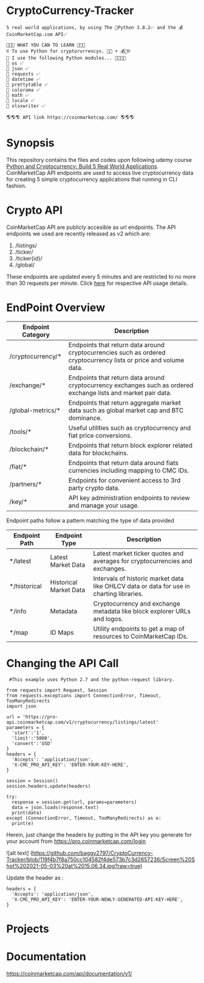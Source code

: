 # CryptoCurrency-Tracker
```
5 real world applications, by using The 🐍Python 3.8.2✅ and the 💰CoinMarketCap.com API✅

📢📢📢 WHAT YOU CAN TO LEARN 📢📢📢
© To use Python for cryptorurrencys. 🐍💯 + 💰💯©
📢 I use the following Python modules... 👨‍💻👨‍🎓
🔵 os ✅
🔵 json ✅
🔵 requests ✅
🔵 datetime ✅
🔵 prettytable ✅
🔵 colorama ✅
🔵 math ✅
🔵 locale ✅
🔵 xlsxwriter ✅

🌎🌎🌎 API link https://coinmarketcap.com/ 🌎🌎🌎
```

# Synopsis
This repository contains the files and codes upon following udemy course [Python and Cryptocurrency: Build 5 Real World Applications](https://www.udemy.com/coinmarketcap/).
CoinMarketCap API endpoints are used to access live cryptocurrency data for creating 5 simple cryptocurrency applications that running in CLI fashion.

# Crypto API
CoinMarketCap API are publicly accesible as url endpoints. The API endpoints we used are recently released as v2 which are:
1. /listings/
2. /ticker/
3. /ticker{id}/
4. /global/

These endpoints are updated every 5 minutes and are restricted to no more than 30 requests per minute. Click [here](https://coinmarketcap.com/api/) for respective API usage details.

# EndPoint Overview
Endpoint Category | Description |
--- | --- | 
| /cryptocurrency/*	| Endpoints that return data around cryptocurrencies such as ordered cryptocurrency lists or price and volume data.|
| /exchange/* |	Endpoints that return data around cryptocurrency exchanges such as ordered exchange lists and market pair data.|
| /global-metrics/* |	Endpoints that return aggregate market data such as global market cap and BTC dominance.|
| /tools/*	| Useful utilities such as cryptocurrency and fiat price conversions.|
| /blockchain/*	| Endpoints that return block explorer related data for blockchains.|
| /fiat/*|	Endpoints that return data around fiats currencies including mapping to CMC IDs.|
|/partners/*	| Endpoints for convenient access to 3rd party crypto data.|
|/key/* |	API key administration endpoints to review and manage your usage.|


Endpoint paths follow a pattern matching the type of data provided

|Endpoint Path	| Endpoint Type |	Description |
--- | --- | --- |
|*/latest	| Latest Market Data |	Latest market ticker quotes and averages for cryptocurrencies and exchanges.|
|*/historical	| Historical Market Data	|Intervals of historic market data like OHLCV data or data for use in charting libraries.|
|*/info	| Metadata |	Cryptocurrency and exchange metadata like block explorer URLs and logos.|
|*/map	| ID Maps |	Utility endpoints to get a map of resources to CoinMarketCap IDs.|

# Changing the API Call
```
 #This example uses Python 2.7 and the python-request library.

from requests import Request, Session
from requests.exceptions import ConnectionError, Timeout, TooManyRedirects
import json

url = 'https://pro-api.coinmarketcap.com/v1/cryptocurrency/listings/latest'
parameters = {
  'start':'1',
  'limit':'5000',
  'convert':'USD'
}
headers = {
  'Accepts': 'application/json',
  'X-CMC_PRO_API_KEY': 'ENTER-YOUR-KEY-HERE',
}

session = Session()
session.headers.update(headers)

try:
  response = session.get(url, params=parameters)
  data = json.loads(response.text)
  print(data)
except (ConnectionError, Timeout, TooManyRedirects) as e:
  print(e)
```

Herein, just change the headers by putting in the API key you generate for your account from https://pro.coinmarketcap.com/login

![alt text] (https://github.com/baggy2797/CryptoCurrency-Tracker/blob/119f4b7f8a750cc104582f4de573b7c3d2657236/Screen%20Shot%202021-05-03%20at%2015.06.34.jpg?raw=true)


Update the header as :

```
headers = {
  'Accepts': 'application/json',
  'X-CMC_PRO_API_KEY': 'ENTER-YOUR-NEWLY-GENERATED-API-KEY-HERE',
}
```

# Projects


# Documentation
https://coinmarketcap.com/api/documentation/v1/
